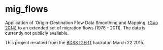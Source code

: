 # mig_flows

Application of 'Origin-Destination Flow Data Smoothing and Mapping' [(Guo 2014)](http://www.computer.org/csdl/trans/tg/preprint/06875983.pdf) to an extended set of migration flows (1978 - 2011).
The data is currently not publicly available.

This project resulted from the [BDSS IGERT](http://bdss.psu.edu/) hackaton March 22 2015.
